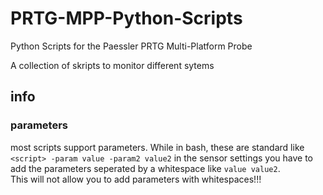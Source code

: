 # PRTG-MPP-Python-Scripts
 Python Scripts for the Paessler PRTG Multi-Platform Probe  
   
 A collection of skripts to monitor different sytems

## info

### parameters
most scripts support parameters. While in bash, these are standard like ```<script> -param value -param2 value2``` in the sensor settings you have to add the parameters seperated by a whitespace like ```value value2```.  
This will not allow you to add parameters with whitespaces!!!
